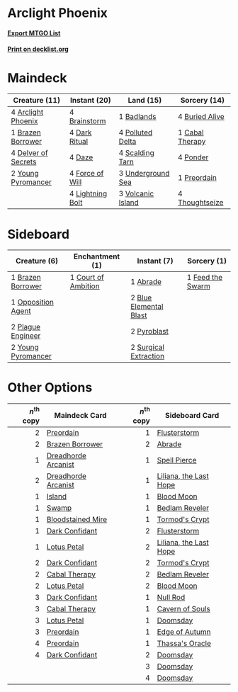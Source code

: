 # Arclight Phoenix

#### [Export MTGO List](../collection/Arclight%20Phoenix/Arclight%20Phoenix.txt)
#### [Print on decklist.org](http://decklist.org/?deckmain=4%09Arclight%20Phoenix%0A1%09Badlands%0A4%09Brainstorm%0A1%09Brazen%20Borrower%0A4%09Buried%20Alive%0A1%09Cabal%20Therapy%0A4%09Dark%20Ritual%0A4%09Daze%0A4%09Delver%20of%20Secrets%0A4%09Force%20of%20Will%0A4%09Lightning%20Bolt%0A4%09Polluted%20Delta%0A4%09Ponder%0A1%09Preordain%0A4%09Scalding%20Tarn%0A4%09Thoughtseize%0A3%09Underground%20Sea%0A3%09Volcanic%20Island%0A2%09Young%20Pyromancer&deckside=1%09Abrade%0A2%09Blue%20Elemental%20Blast%0A1%09Brazen%20Borrower%0A1%09Court%20of%20Ambition%0A1%09Feed%20the%20Swarm%0A1%09Opposition%20Agent%0A2%09Plague%20Engineer%0A2%09Pyroblast%0A2%09Surgical%20Extraction%0A2%09Young%20Pyromancer)
# Maindeck

|                                        Creature (11)                                         |                                      Instant (20)                                      |                                         Land (15)                                         |                                       Sorcery (14)                                       |
|----------------------------------------------------------------------------------------------|----------------------------------------------------------------------------------------|-------------------------------------------------------------------------------------------|------------------------------------------------------------------------------------------|
|4 [Arclight Phoenix](http://gatherer.wizards.com/Pages/Card/Details.aspx?multiverseid=452841) |4 [Brainstorm](http://gatherer.wizards.com/Pages/Card/Details.aspx?multiverseid=3897)   |1 [Badlands](http://gatherer.wizards.com/Pages/Card/Details.aspx?multiverseid=878)         |4 [Buried Alive](http://gatherer.wizards.com/Pages/Card/Details.aspx?multiverseid=446795) |
|1 [Brazen Borrower](http://gatherer.wizards.com/Pages/Card/Details.aspx?multiverseid=473001)  |4 [Dark Ritual](http://gatherer.wizards.com/Pages/Card/Details.aspx?multiverseid=651)   |4 [Polluted Delta](http://gatherer.wizards.com/Pages/Card/Details.aspx?multiverseid=405104)|1 [Cabal Therapy](http://gatherer.wizards.com/Pages/Card/Details.aspx?multiverseid=413625)|
|4 [Delver of Secrets](http://gatherer.wizards.com/Pages/Card/Details.aspx?multiverseid=226749)|4 [Daze](http://gatherer.wizards.com/Pages/Card/Details.aspx?multiverseid=189255)       |4 [Scalding Tarn](http://gatherer.wizards.com/Pages/Card/Details.aspx?multiverseid=405107) |4 [Ponder](http://gatherer.wizards.com/Pages/Card/Details.aspx?multiverseid=451051)       |
|2 [Young Pyromancer](http://gatherer.wizards.com/Pages/Card/Details.aspx?multiverseid=426592) |4 [Force of Will](http://gatherer.wizards.com/Pages/Card/Details.aspx?multiverseid=3107)|3 [Underground Sea](http://gatherer.wizards.com/Pages/Card/Details.aspx?multiverseid=886)  |1 [Preordain](http://gatherer.wizards.com/Pages/Card/Details.aspx?multiverseid=405347)    |
|                                                                                              |4 [Lightning Bolt](http://gatherer.wizards.com/Pages/Card/Details.aspx?multiverseid=806)|3 [Volcanic Island](http://gatherer.wizards.com/Pages/Card/Details.aspx?multiverseid=887)  |4 [Thoughtseize](http://gatherer.wizards.com/Pages/Card/Details.aspx?multiverseid=438676) |


# Sideboard

|                                        Creature (6)                                         |                                       Enchantment (1)                                        |                                          Instant (7)                                           |                                        Sorcery (1)                                        |
|---------------------------------------------------------------------------------------------|----------------------------------------------------------------------------------------------|------------------------------------------------------------------------------------------------|-------------------------------------------------------------------------------------------|
|1 [Brazen Borrower](http://gatherer.wizards.com/Pages/Card/Details.aspx?multiverseid=473001) |1 [Court of Ambition](http://gatherer.wizards.com/Pages/Card/Details.aspx?multiverseid=497634)|1 [Abrade](http://gatherer.wizards.com/Pages/Card/Details.aspx?multiverseid=430772)             |1 [Feed the Swarm](http://gatherer.wizards.com/Pages/Card/Details.aspx?multiverseid=491737)|
|1 [Opposition Agent](http://gatherer.wizards.com/Pages/Card/Details.aspx?multiverseid=497661)|                                                                                              |2 [Blue Elemental Blast](http://gatherer.wizards.com/Pages/Card/Details.aspx?multiverseid=694)  |                                                                                           |
|2 [Plague Engineer](http://gatherer.wizards.com/Pages/Card/Details.aspx?multiverseid=464049) |                                                                                              |2 [Pyroblast](http://gatherer.wizards.com/Pages/Card/Details.aspx?multiverseid=4083)            |                                                                                           |
|2 [Young Pyromancer](http://gatherer.wizards.com/Pages/Card/Details.aspx?multiverseid=426592)|                                                                                              |2 [Surgical Extraction](http://gatherer.wizards.com/Pages/Card/Details.aspx?multiverseid=397706)|                                                                                           |


# Other Options

|*n*<sup>th</sup> copy|                                        Maindeck Card                                         |*n*<sup>th</sup> copy|                                         Sideboard Card                                          |
|--------------------:|----------------------------------------------------------------------------------------------|--------------------:|-------------------------------------------------------------------------------------------------|
|                    2|[Preordain](http://gatherer.wizards.com/Pages/Card/Details.aspx?multiverseid=405347)          |                    1|[Flusterstorm](http://gatherer.wizards.com/Pages/Card/Details.aspx?multiverseid=228255)          |
|                    2|[Brazen Borrower](http://gatherer.wizards.com/Pages/Card/Details.aspx?multiverseid=473001)    |                    2|[Abrade](http://gatherer.wizards.com/Pages/Card/Details.aspx?multiverseid=430772)                |
|                    1|[Dreadhorde Arcanist](http://gatherer.wizards.com/Pages/Card/Details.aspx?multiverseid=461052)|                    1|[Spell Pierce](http://gatherer.wizards.com/Pages/Card/Details.aspx?multiverseid=425876)          |
|                    2|[Dreadhorde Arcanist](http://gatherer.wizards.com/Pages/Card/Details.aspx?multiverseid=461052)|                    1|[Liliana, the Last Hope](http://gatherer.wizards.com/Pages/Card/Details.aspx?multiverseid=414388)|
|                    1|[Island](http://gatherer.wizards.com/Pages/Card/Details.aspx?multiverseid=439857)             |                    1|[Blood Moon](http://gatherer.wizards.com/Pages/Card/Details.aspx?multiverseid=45386)             |
|                    1|[Swamp](http://gatherer.wizards.com/Pages/Card/Details.aspx?multiverseid=439858)              |                    1|[Bedlam Reveler](http://gatherer.wizards.com/Pages/Card/Details.aspx?multiverseid=414415)        |
|                    1|[Bloodstained Mire](http://gatherer.wizards.com/Pages/Card/Details.aspx?multiverseid=405094)  |                    1|[Tormod's Crypt](http://gatherer.wizards.com/Pages/Card/Details.aspx?multiverseid=389723)        |
|                    1|[Dark Confidant](http://gatherer.wizards.com/Pages/Card/Details.aspx?multiverseid=397731)     |                    2|[Flusterstorm](http://gatherer.wizards.com/Pages/Card/Details.aspx?multiverseid=228255)          |
|                    1|[Lotus Petal](http://gatherer.wizards.com/Pages/Card/Details.aspx?multiverseid=420602)        |                    2|[Liliana, the Last Hope](http://gatherer.wizards.com/Pages/Card/Details.aspx?multiverseid=414388)|
|                    2|[Dark Confidant](http://gatherer.wizards.com/Pages/Card/Details.aspx?multiverseid=397731)     |                    2|[Tormod's Crypt](http://gatherer.wizards.com/Pages/Card/Details.aspx?multiverseid=389723)        |
|                    2|[Cabal Therapy](http://gatherer.wizards.com/Pages/Card/Details.aspx?multiverseid=413625)      |                    2|[Bedlam Reveler](http://gatherer.wizards.com/Pages/Card/Details.aspx?multiverseid=414415)        |
|                    2|[Lotus Petal](http://gatherer.wizards.com/Pages/Card/Details.aspx?multiverseid=420602)        |                    2|[Blood Moon](http://gatherer.wizards.com/Pages/Card/Details.aspx?multiverseid=45386)             |
|                    3|[Dark Confidant](http://gatherer.wizards.com/Pages/Card/Details.aspx?multiverseid=397731)     |                    1|[Null Rod](http://gatherer.wizards.com/Pages/Card/Details.aspx?multiverseid=383034)              |
|                    3|[Cabal Therapy](http://gatherer.wizards.com/Pages/Card/Details.aspx?multiverseid=413625)      |                    1|[Cavern of Souls](http://gatherer.wizards.com/Pages/Card/Details.aspx?multiverseid=278058)       |
|                    3|[Lotus Petal](http://gatherer.wizards.com/Pages/Card/Details.aspx?multiverseid=420602)        |                    1|[Doomsday](http://gatherer.wizards.com/Pages/Card/Details.aspx?multiverseid=15397)               |
|                    3|[Preordain](http://gatherer.wizards.com/Pages/Card/Details.aspx?multiverseid=405347)          |                    1|[Edge of Autumn](http://gatherer.wizards.com/Pages/Card/Details.aspx?multiverseid=243442)        |
|                    4|[Preordain](http://gatherer.wizards.com/Pages/Card/Details.aspx?multiverseid=405347)          |                    1|[Thassa's Oracle](http://gatherer.wizards.com/Pages/Card/Details.aspx?multiverseid=476324)       |
|                    4|[Dark Confidant](http://gatherer.wizards.com/Pages/Card/Details.aspx?multiverseid=397731)     |                    2|[Doomsday](http://gatherer.wizards.com/Pages/Card/Details.aspx?multiverseid=15397)               |
|                     |                                                                                              |                    3|[Doomsday](http://gatherer.wizards.com/Pages/Card/Details.aspx?multiverseid=15397)               |
|                     |                                                                                              |                    4|[Doomsday](http://gatherer.wizards.com/Pages/Card/Details.aspx?multiverseid=15397)               |

